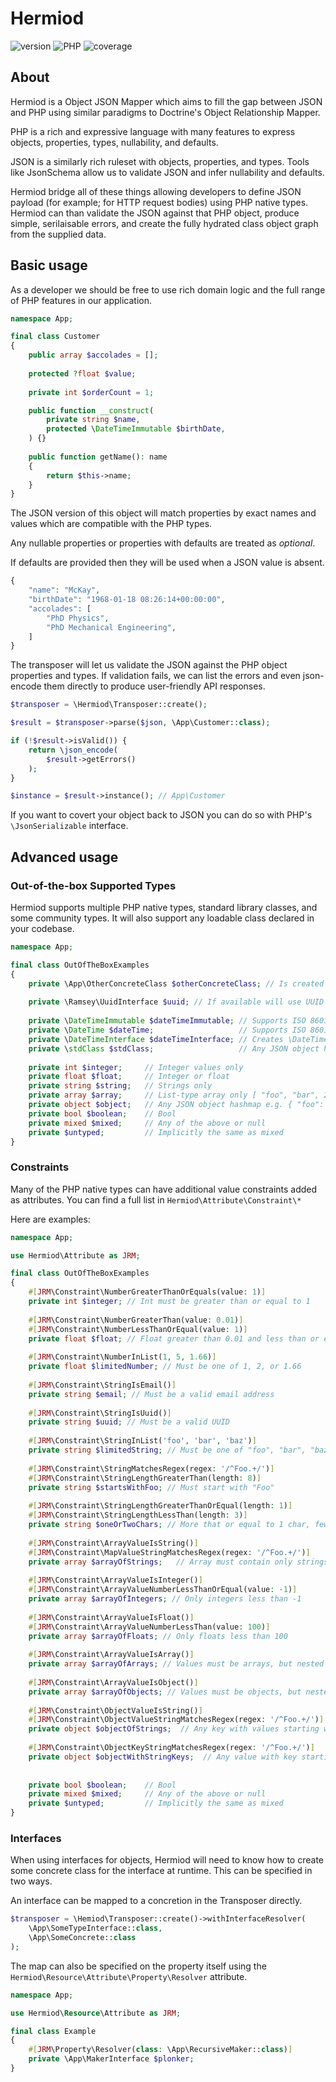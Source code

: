 # Hermiod

![version](https://img.shields.io/badge/version-1.0.0-green?labelColor=blue&style=flat)
![PHP](https://img.shields.io/badge/PHP-8.2.*_8.3.*_8.4.*-orange?labelColor=blue&style=flat)
![coverage](https://img.shields.io/badge/coverage-100%25-green?labelColor=blue&style=flat)

## About

Hermiod is a Object JSON Mapper which aims to fill the gap between JSON and PHP
using similar paradigms to Doctrine's Object Relationship Mapper.

PHP is a rich and expressive language with many features to express objects, properties, types, nullability, and defaults.

JSON is a similarly rich ruleset with objects, properties, and types. Tools like JsonSchema allow us to validate JSON
and infer nullability and defaults.

Hermiod bridge all of these things allowing developers to define JSON payload (for example; for HTTP request bodies) using PHP native types.
Hermiod can than validate the JSON against that PHP object, produce simple, serilaisable errors, and create
the fully hydrated class object graph from the supplied data.

## Basic usage

As a developer we should be free to use rich domain logic and the full range of PHP features in our application.

```php
namespace App;

final class Customer
{
    public array $accolades = [];
    
    protected ?float $value;
    
    private int $orderCount = 1;

    public function __construct(
        private string $name,
        protected \DateTimeImmutable $birthDate,
    ) {}
    
    public function getName(): name
    {
        return $this->name;
    }
}
```

The JSON version of this object will match properties by exact names and values which are
compatible with the PHP types. 

Any nullable properties or properties with defaults are treated as _optional_.

If defaults are provided then they will be used when a JSON value is absent.

```php
{
    "name": "McKay",
    "birthDate": "1968-01-18 08:26:14+00:00:00",
    "accolades": [
        "PhD Physics",
        "PhD Mechanical Engineering",
    ]
}
```

The transposer will let us validate the JSON against the PHP object properties and types.
If validation fails, we can list the errors and even json-encode them directly to produce user-friendly
API responses.

```php
$transposer = \Hermiod\Transposer::create();

$result = $transposer->parse($json, \App\Customer::class);

if (!$result->isValid()) {
    return \json_encode(
        $result->getErrors()
    );
}

$instance = $result->instance(); // App\Customer
```

If you want to covert your object back to JSON you can do so with PHP's `\JsonSerializable` interface.

## Advanced usage

### Out-of-the-box Supported Types

Hermiod supports multiple PHP native types, standard library classes, and some community types.
It will also support any loadable class declared in your codebase.

```php
namespace App;

final class OutOfTheBoxExamples
{
    private \App\OtherConcreteClass $otherConcreteClass; // Is created and hydrated just like this class
    
    private \Ramsey\UuidInterface $uuid; // If available will use UUID string constraint and hydrate
    
    private \DateTimeImmutable $dateTimeImmutable; // Supports ISO 8601 compatible string
    private \DateTime $dateTime;                   // Supports ISO 8601 compatible string
    private \DateTimeInterface $dateTimeInterface; // Creates \DateTimeImmutable by default
    private \stdClass $stdClass;                   // Any JSON object hashmap e.g. { "foo": 42 }
    
    private int $integer;     // Integer values only
    private float $float;     // Integer or float
    private string $string;   // Strings only
    private array $array;     // List-type array only [ "foo", "bar", 25, 42 ]
    private object $object;   // Any JSON object hashmap e.g. { "foo": 42 } converted to object with public properties
    private bool $boolean;    // Bool
    private mixed $mixed;     // Any of the above or null
    private $untyped;         // Implicitly the same as mixed
}
```

### Constraints

Many of the PHP native types can have additional value constraints added as attributes. You can find a full list
in `Hermiod\Attribute\Constraint\*`

Here are examples:

```php
namespace App;

use Hermiod\Attribute as JRM;

final class OutOfTheBoxExamples
{
    #[JRM\Constraint\NumberGreaterThanOrEquals(value: 1)]
    private int $integer; // Int must be greater than or equal to 1
    
    #[JRM\Constraint\NumberGreaterThan(value: 0.01)]
    #[JRM\Constraint\NumberLessThanOrEqual(value: 1)]
    private float $float; // Float greater than 0.01 and less than or equal to 1
    
    #[JRM\Constraint\NumberInList(1, 5, 1.66)]
    private float $limitedNumber; // Must be one of 1, 2, or 1.66
    
    #[JRM\Constraint\StringIsEmail()]
    private string $email; // Must be a valid email address
    
    #[JRM\Constraint\StringIsUuid()]
    private string $uuid; // Must be a valid UUID
    
    #[JRM\Constraint\StringInList('foo', 'bar', 'baz')]
    private string $limitedString; // Must be one of "foo", "bar", "baz"
    
    #[JRM\Constraint\StringMatchesRegex(regex: '/^Foo.+/')]
    #[JRM\Constraint\StringLengthGreaterThan(length: 8)]
    private string $startsWithFoo; // Must start with "Foo"
    
    #[JRM\Constraint\StringLengthGreaterThanOrEqual(length: 1)]
    #[JRM\Constraint\StringLengthLessThan(length: 3)]
    private string $oneOrTwoChars; // More that or equal to 1 char, fewer than 3 chars
    
    #[JRM\Constraint\ArrayValueIsString()]
    #[JRM\Constraint\MapValueStringMatchesRegex(regex: '/^Foo.+/')]
    private array $arrayOfStrings;   // Array must contain only strings which start with "Foo"
    
    #[JRM\Constraint\ArrayValueIsInteger()]
    #[JRM\Constraint\ArrayValueNumberLessThanOrEqual(value: -1)]
    private array $arrayOfIntegers; // Only integers less than -1
    
    #[JRM\Constraint\ArrayValueIsFloat()]
    #[JRM\Constraint\ArrayValueNumberLessThan(value: 100)]
    private array $arrayOfFloats; // Only floats less than 100
    
    #[JRM\Constraint\ArrayValueIsArray()]
    private array $arrayOfArrays; // Values must be arrays, but nested validation is not supported
    
    #[JRM\Constraint\ArrayValueIsObject()]
    private array $arrayOfObjects; // Values must be objects, but nested validation is not supported
    
    #[JRM\Constraint\ObjectValueIsString()]
    #[JRM\Constraint\ObjectValueStringMatchesRegex(regex: '/^Foo.+/')]
    private object $objectOfStrings;  // Any key with values starting with "Foo" e.g. { 6: "Food", "bar": "Foolish" }
    
    #[JRM\Constraint\ObjectKeyStringMatchesRegex(regex: '/^Foo.+/')]
    private object $objectWithStringKeys;  // Any value with key starting with "Foo" e.g. { "Food": 56, "Foolish": "Hello" }
    
    
    private bool $boolean;    // Bool
    private mixed $mixed;     // Any of the above or null
    private $untyped;         // Implicitly the same as mixed
}
```


### Interfaces

When using interfaces for objects, Hermiod will need to know how to create some concrete class for the interface
at runtime. This can be specified in two ways.

An interface can be mapped to a concretion in the Transposer directly.

```php
$transposer = \Hemiod\Transposer::create()->withInterfaceResolver(
    \App\SomeTypeInterface::class,
    \App\SomeConcrete::class
);
```

The map can also be specified on the property itself using the `Hermiod\Resource\Attribute\Property\Resolver` attribute.

```php
namespace App;

use Hermiod\Resource\Attribute as JRM;

final class Example
{
    #[JRM\Property\Resolver(class: \App\RecursiveMaker::class)]
    private \App\MakerInterface $plonker;
}
```
